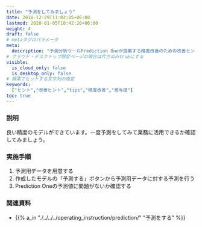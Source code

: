 ```yaml
---
title: "予測をしてみましょう"
date: 2018-12-29T11:02:05+06:00
lastmod: 2020-01-05T10:42:26+06:00
weight: 4
draft: false
# metaタグのパラメータ
meta:
  description: "予測分析ツールPrediction Oneが提案する精度改善のための改善ヒントについて説明するページです。"
# クラウド・デスクトップ限定ページの場合は片方のみtrueにする
visible:
  is_cloud_only: false
  is_desktop_only: false
# 検索でヒットする文字列の指定
keywords:
  ["ヒント","改善ヒント","tips","精度改善","寄与度"]
toc: true
---
```


### 説明

良い精度のモデルができています。一度予測をしてみて業務に活用できるか確認してみましょう。

### 実施手順

1. 予測用データを用意する
1. 作成したモデルの「予測する」ボタンから予測用データに対する予測を行う
1. Prediction Oneの予測値に問題がないか確認する

### 関連資料

- {{% a_in "./../../../operating_instruction/prediction/" "予測をする" %}}

